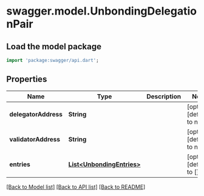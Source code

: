 # swagger.model.UnbondingDelegationPair

## Load the model package
```dart
import 'package:swagger/api.dart';
```

## Properties
Name | Type | Description | Notes
------------ | ------------- | ------------- | -------------
**delegatorAddress** | **String** |  | [optional] [default to null]
**validatorAddress** | **String** |  | [optional] [default to null]
**entries** | [**List&lt;UnbondingEntries&gt;**](UnbondingEntries.md) |  | [optional] [default to []]

[[Back to Model list]](../README.md#documentation-for-models) [[Back to API list]](../README.md#documentation-for-api-endpoints) [[Back to README]](../README.md)


